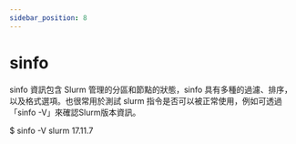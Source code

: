 ```yaml
---
sidebar_position: 8
---
```


# sinfo

sinfo 資訊包含 Slurm 管理的分區和節點的狀態，sinfo 具有多種的過濾、排序，以及格式選項。也很常用於測試 slurm 指令是否可以被正常使用，例如可透過「sinfo -V」來確認Slurm版本資訊。

<div style={{'background-color':'black', 'color':'white', 'padding':'20px'}}>
$ sinfo -V
slurm 17.11.7

</div>